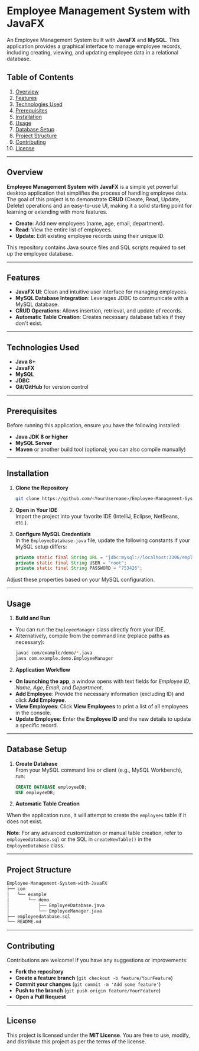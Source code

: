 # Employee Management System with JavaFX

An Employee Management System built with **JavaFX** and **MySQL**. This application provides a graphical interface to manage employee records, including creating, viewing, and updating employee data in a relational database.

## Table of Contents
1. [Overview](#overview)  
2. [Features](#features)  
3. [Technologies Used](#technologies-used)  
4. [Prerequisites](#prerequisites)  
5. [Installation](#installation)  
6. [Usage](#usage)  
7. [Database Setup](#database-setup)  
8. [Project Structure](#project-structure)  
9. [Contributing](#contributing)  
10. [License](#license)

---

## Overview

**Employee Management System with JavaFX** is a simple yet powerful desktop application that simplifies the process of handling employee data. The goal of this project is to demonstrate **CRUD** (Create, Read, Update, Delete) operations and an easy-to-use UI, making it a solid starting point for learning or extending with more features.

- **Create**: Add new employees (name, age, email, department).  
- **Read**: View the entire list of employees.  
- **Update**: Edit existing employee records using their unique ID.

This repository contains Java source files and SQL scripts required to set up the employee database.

---

## Features

- **JavaFX UI**: Clean and intuitive user interface for managing employees.
- **MySQL Database Integration**: Leverages JDBC to communicate with a MySQL database.
- **CRUD Operations**: Allows insertion, retrieval, and update of records.
- **Automatic Table Creation**: Creates necessary database tables if they don't exist.

---

## Technologies Used

- **Java 8+**
- **JavaFX**
- **MySQL**
- **JDBC**
- **Git/GitHub** for version control

---

## Prerequisites

Before running this application, ensure you have the following installed:

- **Java JDK 8 or higher**
- **MySQL Server**
- **Maven** or another build tool (optional; you can also compile manually)

---

## Installation

1. **Clone the Repository**  
   ```bash
   git clone https://github.com/<YourUsername>/Employee-Management-System-with-JavaFX.git
2. **Open in Your IDE**  
   Import the project into your favorite IDE (IntelliJ, Eclipse, NetBeans, etc.).

3. **Configure MySQL Credentials**  
   In the `EmployeeDatabase.java` file, update the following constants if your MySQL setup differs:
   ```java
   private static final String URL = "jdbc:mysql://localhost:3306/employeeDB";
   private static final String USER = "root";
   private static final String PASSWORD = "753426";
Adjust these properties based on your MySQL configuration.

---

## Usage

1. **Build and Run**
- You can run the `EmployeeManager` class directly from your IDE.
- Alternatively, compile from the command line (replace paths as necessary):
  ```bash
  javac com/example/demo/*.java
  java com.example.demo.EmployeeManager
2. **Application Workflow**

- **On launching the app**, a window opens with text fields for *Employee ID*, *Name*, *Age*, *Email*, and *Department*.
- **Add Employee**: Provide the necessary information (excluding ID) and click **Add Employee**.
- **View Employees**: Click **View Employees** to print a list of all employees in the console.
- **Update Employee**: Enter the **Employee ID** and the new details to update a specific record.

---

## Database Setup

1. **Create Database**  
   From your MySQL command line or client (e.g., MySQL Workbench), run:
   ```sql
   CREATE DATABASE employeeDB;
   USE employeeDB;
2. **Automatic Table Creation**

When the application runs, it will attempt to create the `employees` table if it does not exist.

**Note**: For any advanced customization or manual table creation, refer to `employeedatabase.sql` or the SQL in `createNewTable()` in the `EmployeeDatabase` class.

---

## Project Structure

```bash
Employee-Management-System-with-JavaFX
├── com
│   └── example
│       └── demo
│           ├── EmployeeDatabase.java
│           └── EmployeeManager.java
├── employeedatabase.sql
└── README.md
```

---

## Contributing

Contributions are welcome! If you have any suggestions or improvements:

- **Fork the repository**
- **Create a feature branch** (`git checkout -b feature/YourFeature`)
- **Commit your changes** (`git commit -m 'Add some feature'`)
- **Push to the branch** (`git push origin feature/YourFeature`)
- **Open a Pull Request**

---

## License

This project is licensed under the **MIT License**. You are free to use, modify, and distribute this project as per the terms of the license.
